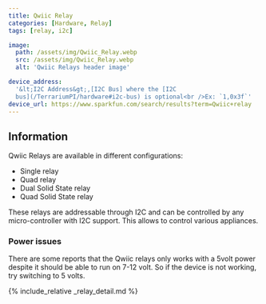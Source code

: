 ```yaml
---
title: Qwiic Relay
categories: [Hardware, Relay]
tags: [relay, i2c]

image:
  path: /assets/img/Qwiic_Relay.webp
  src: /assets/img/Qwiic_Relay.webp
  alt: 'Qwiic Relays header image'

device_address:
  '&lt;I2C Address&gt;,[I2C Bus] where the [I2C
  bus](/TerrariumPI/hardware#i2c-bus) is optional<br />Ex: `1,0x3f`'
device_url: https://www.sparkfun.com/search/results?term=Qwiic+relay
---
```


## Information

Qwiic Relays are available in different configurations:

- Single relay
- Quad relay
- Dual Solid State relay
- Quad Solid State relay

These relays are addressable through I2C and can be controlled by any
micro-controller with I2C support. This allows to control various appliances.

### Power issues

There are some reports that the Qwiic relays only works with a 5volt power
despite it should be able to run on 7-12 volt. So if the device is not working,
try switching to 5 volts.

{% include_relative _relay_detail.md %}
